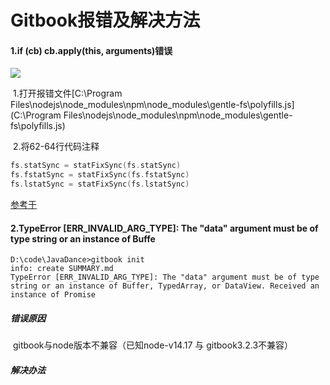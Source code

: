 # Gitbook报错及解决方法

#### 1.if (cb) cb.apply(this, arguments)错误

![](F:\mybook\1.png)



​	1.打开报错文件[C:\Program Files\nodejs\node_modules\npm\node_modules\gentle-fs\polyfills.js](C:\Program Files\nodejs\node_modules\npm\node_modules\gentle-fs\polyfills.js)

​	2.将62-64行代码注释

```c
fs.statSync = statFixSync(fs.statSync)
fs.fstatSync = statFixSync(fs.fstatSync)
fs.lstatSync = statFixSync(fs.lstatSync)
```

[参考于](https://yimouleng.com/2020/09/28/if-cb-cb-applythis-arguments-error/)

#### 2.TypeError [ERR_INVALID_ARG_TYPE]: The "data" argument must be of type string or an instance of Buffe

```
D:\code\JavaDance>gitbook init
info: create SUMMARY.md
TypeError [ERR_INVALID_ARG_TYPE]: The "data" argument must be of type string or an instance of Buffer, TypedArray, or DataView. Received an instance of Promise
```



##### 错误原因

​	gitbook与node版本不兼容（已知node-v14.17 与 gitbook3.2.3不兼容）

##### 解决办法